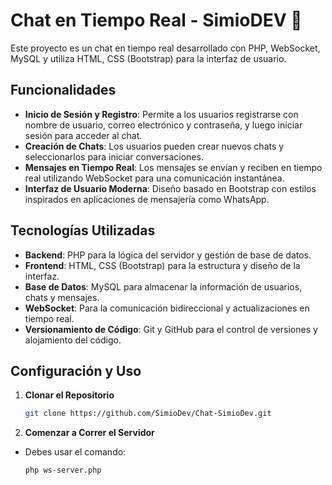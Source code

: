 # Chat en Tiempo Real - SimioDEV 🐒

Este proyecto es un chat en tiempo real desarrollado con PHP, WebSocket, MySQL y utiliza HTML, CSS (Bootstrap) para la interfaz de usuario.

## Funcionalidades

- **Inicio de Sesión y Registro**: Permite a los usuarios registrarse con nombre de usuario, correo electrónico y contraseña, y luego iniciar sesión para acceder al chat.
- **Creación de Chats**: Los usuarios pueden crear nuevos chats y seleccionarlos para iniciar conversaciones.
- **Mensajes en Tiempo Real**: Los mensajes se envían y reciben en tiempo real utilizando WebSocket para una comunicación instantánea.
- **Interfaz de Usuario Moderna**: Diseño basado en Bootstrap con estilos inspirados en aplicaciones de mensajería como WhatsApp.

## Tecnologías Utilizadas

- **Backend**: PHP para la lógica del servidor y gestión de base de datos.
- **Frontend**: HTML, CSS (Bootstrap) para la estructura y diseño de la interfaz.
- **Base de Datos**: MySQL para almacenar la información de usuarios, chats y mensajes.
- **WebSocket**: Para la comunicación bidireccional y actualizaciones en tiempo real.
- **Versionamiento de Código**: Git y GitHub para el control de versiones y alojamiento del código.

## Configuración y Uso

1. **Clonar el Repositorio**

   ```bash
   git clone https://github.com/SimioDev/Chat-SimioDev.git

2. **Comenzar a Correr el Servidor**

- Debes usar el comando:

   ```bash
   php ws-server.php

